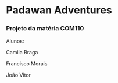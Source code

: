 # Padawan Adventures

<h3> Projeto da matéria COM110 </h3>
<p> Alunos: </p>
<p> Camila Braga </p>
<p> Francisco Morais </p>
<p> João Vitor </p>
